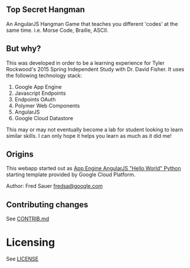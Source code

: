 ## Top Secret Hangman

An AngularJS Hangman Game that teaches you different 'codes' at the same time. i.e. Morse Code, Braille, ASCII.

## But why?

This was developed in order to be a learning experience for Tyler Rockwood's 2015 Spring Independent Study with Dr. David Fisher. It uses the following technology stack:

1. Google App Engine
1. Javascript Endpoints
1. Endpoints OAuth
1. Polymer Web Components
1. AngularJS
1. Google Cloud Datastore

This may or may not eventually become a lab for student looking to learn similar skills. I can only hope it helps you learn as much as it did me!

## Origins

This webapp started out as [App Engine AngularJS "Hello World" Python](https://github.com/GoogleCloudPlatform/appengine-angular-hello-world-python) starting template provided by Google Cloud Platform.

Author: Fred Sauer <fredsa@google.com>

## Contributing changes

See [CONTRIB.md](CONTRIB.md)


# Licensing

See [LICENSE](LICENSE)
